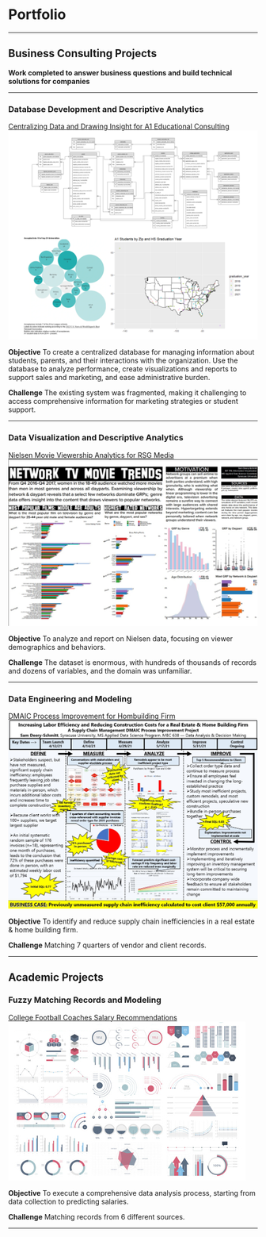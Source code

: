 # Portfolio

---

## Business Consulting Projects
**Work completed to answer business questions and build technical solutions for companies**

---

### Database Development and Descriptive Analytics

[Centralizing Data and Drawing Insight for A1 Educational Consulting](https://github.com/sampds/consulting-mssql-server-database-development-descriptive-analytics)
[<img src="images/a1_thumbnail.png?raw=true">](/pdf/Deery-Schmitt_Samuel_Developing_a_Database_to_Support_A1_College_Prep_Sales_Marketing_and_Administration.pdf)

**Objective** 
To create a centralized database for managing information about students, parents, and their interactions with the organization.
Use the database to analyze performance, create visualizations and reports to support sales and marketing, and ease administrative burden.

**Challenge** 
The existing system was fragmented, making it challenging to access comprehensive information for marketing strategies or student support.

---

### Data Visualization and Descriptive Analytics

[Nielsen Movie Viewership Analytics for RSG Media](https://github.com/sampds/network-television-movie-trend-analysis)
[<img src="images/nielsen_thumbnail.jpg?raw=true">](/pdf/Deery-Schmitt_Samuel_Nielsen_Analysis_Poster.pdf)

**Objective** 
To analyze and report on Nielsen data, focusing on viewer demographics and behaviors.

**Challenge**
The dataset is enormous, with hundreds of thousands of records and dozens of variables, and the domain was unfamiliar.

---

### Data Engineering and Modeling

[DMAIC Process Improvement for Hombuilding Firm](/pdf/Deery-Schmitt_Samuel_DMAIC_Process_Improvement_Project.pdf)
[<img src="images/DMAIC_thumbnail.jpg?raw=true">]("images/DMAIC_thumbnail.jpg?raw=true")

**Objective** 
To identify and reduce supply chain inefficiencies in a real estate & home building firm.

**Challenge**
Matching 7 quarters of vendor and client records.

---

## Academic Projects

### Fuzzy Matching Records and Modeling

[College Football Coaches Salary Recommendations](https://github.com/sampds/fuzzy-matching-college-football)
<img src="images/dummy_thumbnail.jpg?raw=true"/>

**Objective** 
To execute a comprehensive data analysis process, starting from data collection to predicting salaries.

**Challenge**
Matching records from 6 different sources.

---